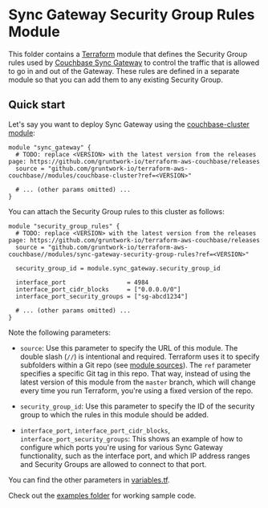 # Sync Gateway Security Group Rules Module

This folder contains a [Terraform](https://www.terraform.io/) module that defines the Security Group rules used by 
[Couchbase Sync Gateway](https://developer.couchbase.com/documentation/mobile/current/guides/sync-gateway/index.html) 
to control the traffic that is allowed to go in and out of the Gateway. These rules are defined in a separate module so 
that you can add them to any existing Security Group. 



## Quick start

Let's say you want to deploy Sync Gateway using the [couchbase-cluster 
module](https://github.com/gruntwork-io/terraform-aws-couchbase/blob/master/modules/couchbase-cluster): 

```hcl
module "sync_gateway" {
  # TODO: replace <VERSION> with the latest version from the releases page: https://github.com/gruntwork-io/terraform-aws-couchbase/releases
  source = "github.com/gruntwork-io/terraform-aws-couchbase//modules/couchbase-cluster?ref=<VERSION>"

  # ... (other params omitted) ...
}
```

You can attach the Security Group rules to this cluster as follows:

```hcl
module "security_group_rules" {
  # TODO: replace <VERSION> with the latest version from the releases page: https://github.com/gruntwork-io/terraform-aws-couchbase/releases
  source = "github.com/gruntwork-io/terraform-aws-couchbase//modules/sync-gateway-security-group-rules?ref=<VERSION>"

  security_group_id = module.sync_gateway.security_group_id
  
  interface_port                 = 4984
  interface_port_cidr_blocks     = ["0.0.0.0/0"]
  interface_port_security_groups = ["sg-abcd1234"]
  
  # ... (other params omitted) ...
}
```

Note the following parameters:

* `source`: Use this parameter to specify the URL of this module. The double slash (`//`) is intentional 
  and required. Terraform uses it to specify subfolders within a Git repo (see [module 
  sources](https://www.terraform.io/docs/modules/sources.html)). The `ref` parameter specifies a specific Git tag in 
  this repo. That way, instead of using the latest version of this module from the `master` branch, which 
  will change every time you run Terraform, you're using a fixed version of the repo.

* `security_group_id`: Use this parameter to specify the ID of the security group to which the rules in this module
  should be added.

* `interface_port`, `interface_port_cidr_blocks`, `interface_port_security_groups`: This shows an example of how to 
  configure which ports you're using for various Sync Gateway functionality, such as the interface port, and which IP 
  address ranges and Security Groups are allowed to connect to that port. 
  
You can find the other parameters in [variables.tf](variables.tf).

Check out the [examples folder](https://github.com/gruntwork-io/terraform-aws-couchbase/blob/master/examples) for 
working sample code.

